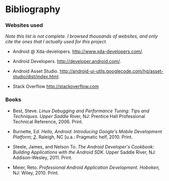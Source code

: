 # Bibliography #

### Websites used ###
_Note this list is not complete. I browsed thousands of websites, and only cite the ones that I actually used for this project._

  * Android @ Xda-developers. http://www.xda-developers.com/.

  * Android Developers. http://developer.android.com/.

  * Android Asset Studio. http://android-ui-utils.googlecode.com/hg/asset-studio/dist/index.html.

  * Stack Overflow http://stackoverflow.com

### Books ###

  * Best, Steve. _Linux Debugging and Performance Tuning: Tips and Techniques. Upper Saddle_ River, NJ: Prentice Hall Professional Technical Reference, 2006. Print.

  * Burnette, Ed. _Hello, Android: Introducing Google's Mobile Development Platform; [2](Android.md)._ Raleigh, NC [u.a.: Pragmatic helf, 2010. Print.

  * Steele, James, and Nelson To. _The Android Developer's Cookbook: Building Applications with the Android SDK._ Upper Saddle River, NJ: Addison-Wesley, 2011. Print.

  * Meier, Reto. _Professional Android Application Development. Hoboken,_ NJ: Wiley, 2010. Print.